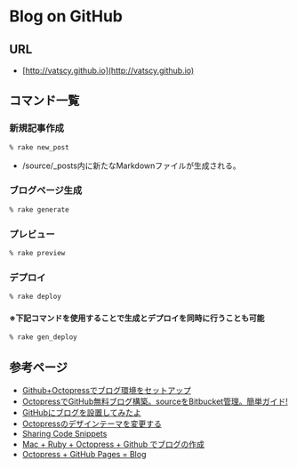 # Blog on GitHub

## URL

- [http://vatscy.github.io](http://vatscy.github.io)

## コマンド一覧

### 新規記事作成

```zsh
% rake new_post
```

- /source/_posts内に新たなMarkdownファイルが生成される。

### ブログページ生成

```zsh
% rake generate
```

### プレビュー

```zsh
% rake preview
```

### デプロイ

```zsh
% rake deploy
```

#### ※下記コマンドを使用することで生成とデプロイを同時に行うことも可能

```zsh
% rake gen_deploy
```

## 参考ページ

- [Github+Octopressでブログ環境をセットアップ](http://k-mats.github.io/blog/2013/03/03/blog-on-github/)
- [OctopressでGitHub無料ブログ構築。sourceをBitbucket管理。簡単ガイド!](http://morizyun.github.io/blog/octopress-gitpage-minimum-install-guide/)
- [GitHubにブログを設置してみたよ](http://shogo82148.github.io/blog/2012/03/21/test/)
- [Octopressのデザインテーマを変更する](http://namusyaka.github.io/blog/2012/10/03/github-jekyll/)
- [Sharing Code Snippets](http://octopress.org/docs/blogging/code/)
- [Mac + Ruby + Octopress + Github でブログの作成](http://salinger.github.io/blog/2013/01/14/1/)
- [Octopress + GitHub Pages = Blog](http://change-the-world.github.io/blog/2012/08/26/1/)

